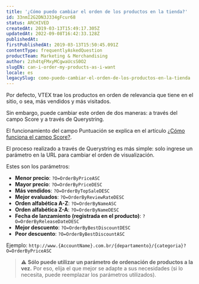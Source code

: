 ```yaml
---
title: '¿Cómo puedo cambiar el orden de los productos en la tienda?'
id: 33nmI2G2DN3J334gFcur68
status: ARCHIVED
createdAt: 2019-03-13T15:49:17.305Z
updatedAt: 2022-09-08T16:42:33.128Z
publishedAt: 
firstPublishedAt: 2019-03-13T15:50:45.091Z
contentType: frequentlyAskedQuestion
productTeam: Marketing & Merchandising
author: 2zh4tqFMxyMCgwaUcsS0O2
slugEN: can-i-order-my-products-as-i-want
locale: es
legacySlug: como-puedo-cambiar-el-orden-de-los-productos-en-la-tienda
---
```


Por defecto, VTEX trae los productos en orden de relevancia que tiene en el sitio, o sea, más vendidos y más visitados.

Sin embargo, puede cambiar este orden de dos maneras: a través del campo Score y a través de Querystring.

El funcionamiento del campo Puntuación se explica en el artículo [¿Cómo funciona el campo Score?](https://help.vtex.com/es/tutorial/Cómo-funciona-el-campo-score--1BUZC0mBYEEIUgeQYAKcae "haga clic aquí").

El proceso realizado a través de Querystring es más simple: solo ingrese un parámetro en la URL para cambiar el orden de visualización.

Estes son los parámetros:

- __Menor precio__: `?O=OrderByPriceASC`
- __Mayor precio__: `?O=OrderByPriceDESC`
- __Más vendidos__: `?O=OrderByTopSaleDESC`
- __Mejor evaluados__: `?O=OrderByReviewRateDESC`
- __Orden alfabética A-Z__: `?O=OrderByNameASC`
- __Orden alfabética Z-A__: `?O=OrderByNameDESC`
- __Fecha de lanzamiento (registrada en el producto)__: `?O=OrderByReleaseDateDESC`
- __Mejor descuento__: `?O=OrderByBestDiscountDESC`
- __Peor descuento__: `?O=OrderByBestDiscountASC`

Ejemplo: `http://www.{AccountName}.com.br/{departamento}/{categoria}?O=OrderByPriceASC`

>⚠️ **Sólo puede utilizar un parámetro de ordenación de productos a la vez.** Por eso, elija el que mejor se adapte a sus necesidades (si lo necesita, puede reemplazar los parámetros utilizados).
